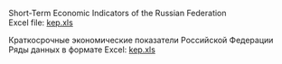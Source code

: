 Short-Term Economic Indicators of the Russian Federation  
Excel file: [kep.xls](kep.xls)

Краткосрочные экономические показатели Российской Федерации 
Ряды данных в формате Excel: [kep.xls](kep.xls)
